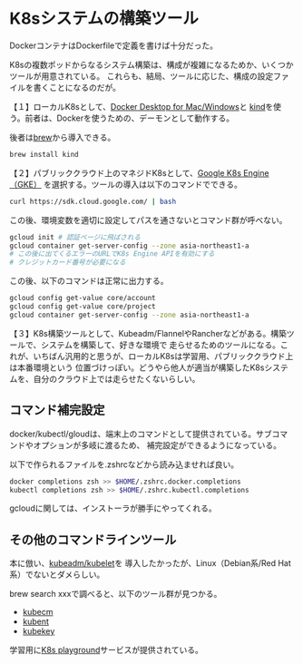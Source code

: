 # K8sシステムの構築ツール

DockerコンテナはDockerfileで定義を書けば十分だった。

K8sの複数ポッドからなるシステム構築は、構成が複雑になるためか、いくつかツールが用意されている。
これらも、結局、ツールに応じた、構成の設定ファイルを書くことになるのだが。

【１】ローカルK8sとして、[Docker Desktop for Mac/Windows](https://docs.docker.com/desktop/install/mac-install/)と
[kind](https://kind.sigs.k8s.io/)を使う。前者は、Dockerを使うための、デーモンとして動作する。

後者は[brew](https://brew.sh/)から導入できる。

```sh
brew install kind
```

【２】パブリッククラウド上のマネジドK8sとして、[Google K8s Engine（GKE）](https://cloud.google.com/kubernetes-engine/docs)
を選択する。ツールの導入は以下のコマンドでできる。

```sh
curl https://sdk.cloud.google.com/ | bash
```

この後、環境変数を適切に設定してパスを通さないとコマンド群が呼べない。

```sh
gcloud init # 認証ページに飛ばされる
gcloud container get-server-config --zone asia-northeast1-a
# この後に出てくるエラーのURLでK8s Engine APIを有効にする
# クレジットカード番号が必要になる
```

この後、以下のコマンドは正常に出力する。

```sh
gcloud config get-value core/account
gcloud config get-value core/project
gcloud container get-server-config --zone asia-northeast1-a
```

【３】K8s構築ツールとして、Kubeadm/FlannelやRancherなどがある。構築ツールで、システムを構築して、好きな環境で
走らせるためのツールになる。これが、いちばん汎用的と思うが、ローカルK8sは学習用、パブリッククラウド上は本番環境という
位置づけっぽい。どうやら他人が適当が構築したK8sシステムを、自分のクラウド上では走らせたくないらしい。

## コマンド補完設定

docker/kubectl/gloudは、端末上のコマンドとして提供されている。サブコマンドやオプションが多岐に渡るため、
補完設定ができるようになっている。

以下で作られるファイルを.zshrcなどから読み込ませれば良い。

```sh
docker completions zsh >> $HOME/.zshrc.docker.completions
kubectl completions zsh >> $HOME/.zshrc.kubectl.completions
```

gcloudに関しては、インストーラが勝手にやってくれる。


## その他のコマンドラインツール

本に倣い、[kubeadm/kubelet](https://kubernetes.io/docs/setup/production-environment/tools/kubeadm/install-kubeadm/)を
導入したかったが、Linux（Debian系/Red Hat系）でないとダメらしい。

brew search xxxで調べると、以下のツール群が見つかる。

- [kubecm](https://kubecm.cloud/en-us/introduction)
- [kubent](https://github.com/doitintl/kube-no-trouble)
- [kubekey](https://github.com/kubesphere/kubekey)

学習用に[K8s playground](https://labs.play-with-k8s.com/)サービスが提供されている。

